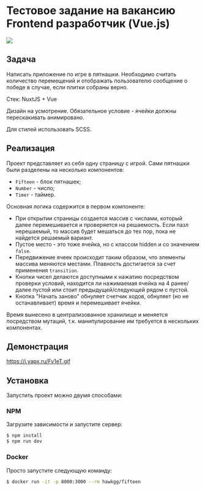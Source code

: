 # Тестовое задание на вакансию Frontend разработчик (Vue.js)
![](https://hsto.org/getpro/moikrug/uploads/company/100/006/491/1/logo/medium_45365f9cbb36dc8c3a8b58b37adca673.png)

## Задача
Написать приложение по игре в пятнашки. Необходимо считать количество перемещений и отображать пользователю сообщение о победе в случае, если плитки собраны верно.

Стек: NuxtJS + Vue

Дизайн на усмотрение. Обязательное условие - ячейки должны перескакивать анимировано.

Для стилей использовать SCSS.

## Реализация
Проект представляет из себя одну страницу с игрой.
Сами пятнашки были разделены на несколько компонентов:
- ```Fifteen``` - блок пятнашек;
- ```Number``` - число;
- ```Timer``` - таймер.

Основная логика содержится в первом компоненте:
- При открытии страницы создается массив с числами, который далее перемешивается и проверяется на решаемость. Если пазл нерешаемый, то массив будет мешаться до тех пор, пока не найдется решаемый вариант.
- Пустое место - это тоже ячейка, но с классом hidden и со значением ```false```.
- Передвижение ячеек происходит таким образом, что элементы массива меняются местами. Плавность достигается за счет применения ```transition```.
- Кнопки чисел делаются доступными к нажатию посредством проверки условий, находится ли нажимаемая ячейка на 4 ранее/далее пустой или стоит предыдущей/следующей рядом с пустой.
- Кнопка "Начать заново" обнуляет счетчик ходов, обнуляет (но не останавливает) время и перемешивает ячейки.

Время вынесено в централизованное хранилище и меняется посредством мутаций, т.к. манипулирование им требуется в нескольких компонентах.

## Демонстрация
https://i.yapx.ru/Fv1eT.gif

## Установка
Запустить проект можно двумя способами:

### NPM
Загрузите зависимости и запустите сервер:
```sh
$ npm install
$ npm run dev
```

### Docker
Просто запустите следующую команду:
```sh
$ docker run -it -p 8000:3000 --rm hawkgg/fifteen
```

